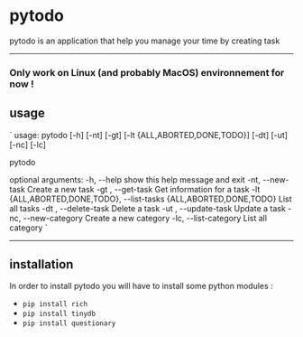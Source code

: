 # pytodo

pytodo is an application that help you manage your time by creating task


---
### Only work on Linux (and probably MacOS) environnement for now ! 

## usage

`
usage: pytodo [-h] [-nt] [-gt] [-lt {ALL,ABORTED,DONE,TODO}] [-dt] [-ut] [-nc] [-lc]

pytodo

optional arguments:
  -h, --help            show this help message and exit
  -nt, --new-task       Create a new task
  -gt , --get-task      Get information for a task
  -lt {ALL,ABORTED,DONE,TODO}, --list-tasks {ALL,ABORTED,DONE,TODO}
                        List all tasks
  -dt , --delete-task   Delete a task
  -ut , --update-task   Update a task
  -nc, --new-category   Create a new category
  -lc, --list-category  List all category
  `

---
## installation

In order to install pytodo you will have to install some python modules : 

- `pip install rich`
- `pip install tinydb`
- `pip install questionary`
